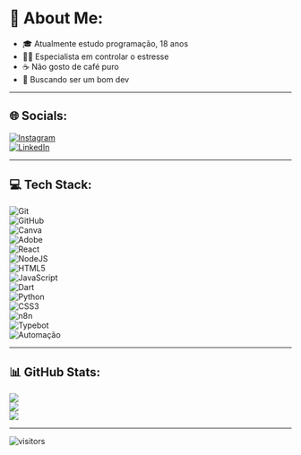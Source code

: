 # 💫 About Me:
- 🎓 Atualmente estudo programação, 18 anos  
- 🧘‍♂️ Especialista em controlar o estresse  
- ☕ Não gosto de café puro  
- 🚀 Buscando ser um bom dev  

---

## 🌐 Socials:
[![Instagram](https://img.shields.io/badge/Instagram-%23E4405F.svg?logo=Instagram&logoColor=white)](https://instagram.com/rodrigues_jlevy)  
[![LinkedIn](https://img.shields.io/badge/LinkedIn-%230077B5.svg?logo=linkedin&logoColor=white)](https://www.linkedin.com/in/jos%C3%A9-levy-rodrigues-da-silva-47015a301)  

---

## 💻 Tech Stack:
![Git](https://img.shields.io/badge/git-%23F05033.svg?style=for-the-badge&logo=git&logoColor=white)  
![GitHub](https://img.shields.io/badge/github-%23121011.svg?style=for-the-badge&logo=github&logoColor=white)  
![Canva](https://img.shields.io/badge/Canva-%2300C4CC.svg?style=for-the-badge&logo=Canva&logoColor=white)  
![Adobe](https://img.shields.io/badge/adobe-%23FF0000.svg?style=for-the-badge&logo=adobe&logoColor=white)  
![React](https://img.shields.io/badge/react-%2320232a.svg?style=for-the-badge&logo=react&logoColor=%2361DAFB)  
![NodeJS](https://img.shields.io/badge/node.js-6DA55F?style=for-the-badge&logo=node.js&logoColor=white)  
![HTML5](https://img.shields.io/badge/html5-%23E34F26.svg?style=for-the-badge&logo=html5&logoColor=white)  
![JavaScript](https://img.shields.io/badge/javascript-%23323330.svg?style=for-the-badge&logo=javascript&logoColor=%23F7DF1E)  
![Dart](https://img.shields.io/badge/dart-%230175C2.svg?style=for-the-badge&logo=dart&logoColor=white)  
![Python](https://img.shields.io/badge/python-3670A0?style=for-the-badge&logo=python&logoColor=ffdd54)  
![CSS3](https://img.shields.io/badge/css3-%231572B6.svg?style=for-the-badge&logo=css3&logoColor=white)  
![n8n](https://img.shields.io/badge/n8n-%230B5E87.svg?style=for-the-badge&logo=n8n&logoColor=white)  
![Typebot](https://img.shields.io/badge/Typebot-%239146FF.svg?style=for-the-badge)  
![Automação](https://img.shields.io/badge/Automação-%23FF5733.svg?style=for-the-badge)  

---

## 📊 GitHub Stats:
![](https://github-readme-stats.vercel.app/api?username=levyrodrigues23&theme=dark&hide_border=false&include_all_commits=true&count_private=false)<br/>
![](https://github-readme-streak-stats.herokuapp.com/?user=levyrodrigues23&theme=dark&hide_border=false)<br/>
![](https://github-readme-stats.vercel.app/api/top-langs/?username=levyrodrigues23&theme=dark&hide_border=false&include_all_commits=true&count_private=false&layout=compact)

---

![visitors](https://visitcount.itsvg.in/api?id=levyrodrigues23&icon=0&color=0)
